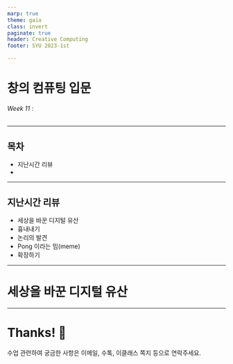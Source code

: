 ```yaml
---
marp: true
theme: gaia
class: invert
paginate: true
header: Creative Computing
footer: SYU 2023-1st

---
```

<!--
_class: lead
_paginate: false
-->
# **창의 컴퓨팅 입문**
###### Week 11 : 

---
## 목차
* 지난시간 리뷰
* 

---
## 지난시간 리뷰
* 세상을 바꾼 디지털 유산
* 흉내내기
* 논리의 발견
* Pong 이라는 밈(meme)
* 확장하기

---
<!--
_class: lead
_paginate: false
-->
# 세상을 바꾼 디지털 유산



---
<!--
_class: lead
_paginate: false
-->
# Thanks! 🎉 

수업 관련하여 궁금한 사항은 
이메일, 수톡, 이클래스 쪽지 등으로 연락주세요.